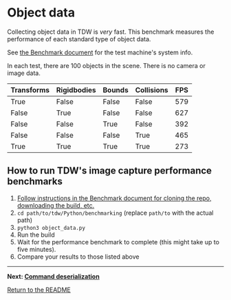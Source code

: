 # Object data

Collecting object data in TDW is _very_ fast. This benchmark measures the performance of each standard type of object data.

See [the Benchmark document](benchmark.md) for the test machine's system info.

In each test, there are 100 objects in the scene. There is no camera or image data.

| Transforms | Rigidbodies | Bounds | Collisions | FPS  |
| ---------- | ----------- | ------ | ---------- | ---- |
| True       | False       | False  | False      | 579  |
| False      | True        | False  | False      | 627  |
| False      | False       | True   | False      | 392  |
| False      | False       | False  | True       | 465  |
| True       | True        | True   | True       | 273  |

## How to run TDW's image capture performance benchmarks

1. [Follow instructions in the Benchmark document for cloning the repo, downloading the build, etc.](benchmark.md)
2. `cd path/to/tdw/Python/benchmarking` (replace `path/to` with the actual path)
3. `python3 object_data.py`
4. Run the build
5. Wait for the performance benchmark to complete (this might take up to five minutes).
6. Compare your results to those listed above

***

**Next: [Command deserialization](command_deserialization.md)**

[Return to the README](../../../README.md)
